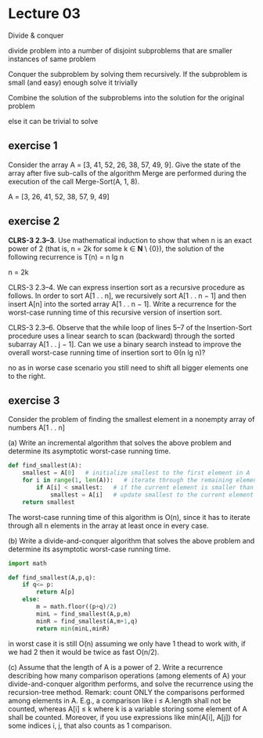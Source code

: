 # Lecture 03

Divide & conquer

divide problem into a number of disjoint subproblems that are smaller instances of same problem

Conquer the subproblem by solving them recursively. If the subproblem is small (and easy) enough solve it trivially 

Combine the solution of the subproblems into the solution for the original problem

else it can be trivial to solve


## exercise 1
Consider the array A = [3, 41, 52, 26, 38, 57, 49, 9]. Give the state of the array after five sub-calls of the algorithm Merge are performed during the execution of the call Merge-Sort(A, 1, 8).

A = [3, 26, 41, 52, 38, 57, 9, 49]

## exercise 2

**CLRS-3 2.3–3**. Use mathematical induction to show that when n is an exact power of 2 (that is, n = 2k for some k ∈ **N** \ {0}), the solution of the following recurrence is T(n) = n lg n

n = 2k


CLRS-3 2.3–4. We can express insertion sort as a recursive procedure as follows. In order to sort A[1 . . n], we recursively sort A[1 . . n − 1] and then insert A[n] into the sorted array A[1 . . n − 1]. Write a recurrence for the worst-case running time of this  recursive version of insertion sort.




CLRS-3 2.3–6. Observe that the while loop of lines 5–7 of the Insertion-Sort procedure uses a linear search to scan (backward) through the sorted subarray A[1 . . j − 1]. Can we use a binary search instead to improve the overall worst-case running time of  insertion sort to Θ(n lg n)?

no as in worse case scenario you still need to shift all bigger elements one to the right.
## exercise 3
Consider the problem of finding the smallest element in a nonempty array of numbers A[1 . . n]

(a) Write an incremental algorithm that solves the above problem and determine its asymptotic worst-case running time.

```py
def find_smallest(A):
    smallest = A[0]   # initialize smallest to the first element in A
    for i in range(1, len(A)):   # iterate through the remaining elements in A
        if A[i] < smallest:   # if the current element is smaller than the current smallest
            smallest = A[i]   # update smallest to the current element
    return smallest
```
The worst-case running time of this algorithm is O(n), since it has to iterate through all n elements in the array at least once in every case.

(b) Write a divide-and-conquer algorithm that solves the above problem and determine its asymptotic worst-case running time.
```py
import math

def find_smallest(A,p,q):
    if q<= p:
        return A[p]
    else:
        m = math.floor((p+q)/2)
        minL = find_smallest(A,p,m)
        minR = find_smallest(A,m+1,q)
        return min(minL,minR)
```
in worst case it is still O(n) assuming we only have 1 thead to work with, if we had 2 then it would be twice as fast O(n/2).

(c) Assume that the length of A is a power of 2. Write a recurrence describing how many comparison operations (among elements of A) your divide-and-conquer algorithm performs, and solve the recurrence using the recursion-tree method. Remark: count ONLY the comparisons performed among elements in A. E.g., a comparison like i ≤ A.length shall not be counted, whereas A[i] ≤ k where k is a variable storing some element of A shall be counted. Moreover, if you use expressions like min(A[i], A[j]) for some indices i, j, that also counts as 1 comparison.















